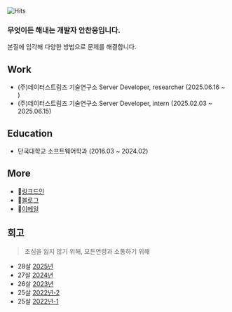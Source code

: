 ![Hits](https://hits.seeyoufarm.com/api/count/incr/badge.svg?url=https://github.com/AnChanUng&count_bg=%2379C83D&title_bg=%23555555&icon=github.svg&icon_color=%23E7E7E7&title=hits&edge_flat=false)

### 무엇이든 해내는 개발자 안찬웅입니다.
본질에 입각해 다양한 방법으로 문제를 해결합니다.

## Work
- (주)데이터스트림즈 기술연구소 Server Developer, researcher (2025.06.16 ~ )
- (주)데이터스트림즈 기술연구소 Server Developer, intern (2025.02.03 ~ 2025.06.15)
## Education
- 단국대학교 소프트웨어학과 (2016.03 ~ 2024.02)

## More
- :link:[링크드인](https://www.linkedin.com/feed/)
- :pencil:[블로그](https://cookie.tistory.com/)
- :e-mail:[이메일](1stevering@naver.com)

## 회고
> 초심을 잃지 않기 위해, 모든연령과 소통하기 위해
- 28살 [2025년](https://cookie.tistory.com/145)
- 27살 [2024년](https://cookie.tistory.com/133)
- 26살 [2023년](https://cookie.tistory.com/102)
- 25살 [2022년-2](https://cookie.tistory.com/94)
- 25살 [2022년-1](https://cookie.tistory.com/89)
